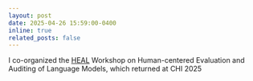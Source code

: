 ```yaml
---
layout: post
date: 2025-04-26 15:59:00-0400
inline: true
related_posts: false
---
```


I co-organized the [HEAL](https://heal-workshop.github.io/) Workshop on Human-centered Evaluation and Auditing of Language Models, which returned at CHI 2025
